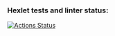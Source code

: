### Hexlet tests and linter status:
[![Actions Status](https://github.com/bladen-git/frontend-project-44/workflows/hexlet-check/badge.svg)](https://github.com/bladen-git/frontend-project-44/actions)